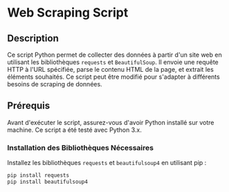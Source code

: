# Web Scraping Script

## Description

Ce script Python permet de collecter des données à partir d'un site web en utilisant les bibliothèques `requests` et `BeautifulSoup`. Il envoie une requête HTTP à l'URL spécifiée, parse le contenu HTML de la page, et extrait les éléments souhaités. Ce script peut être modifié pour s'adapter à différents besoins de scraping de données.

## Prérequis

Avant d'exécuter le script, assurez-vous d'avoir Python installé sur votre machine. Ce script a été testé avec Python 3.x.

### Installation des Bibliothèques Nécessaires

Installez les bibliothèques `requests` et `beautifulsoup4` en utilisant pip :

```bash
pip install requests
pip install beautifulsoup4


